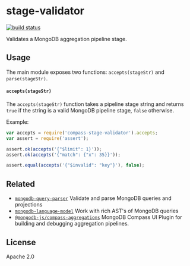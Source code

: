 # stage-validator

[![build status](https://secure.travis-ci.org/mongodb-js/stage-validator.png)](http://travis-ci.org/mongodb-js/stage-validator)

Validates a MongoDB aggregation pipeline stage.

## Usage

The main module exposes two functions: `accepts(stageStr)` and `parse(stageStr)`.

#### `accepts(stageStr)`

The `accepts(stageStr)` function takes a pipeline stage string and returns `true` if the
string is a valid MongoDB pipeline stage, `false` otherwise.

Example:

```javascript
var accepts = require('compass-stage-validator').accepts;
var assert = require('assert');

assert.ok(accepts('{"$limit": 1}'));
assert.ok(accepts('{"match": {"x": 35}}'));

assert.equal(accepts('{"$invalid": "key"}'), false);
```

## Related

- [`mongodb-query-parser`](https://github.com/mongodb-js/query-parser) Validate and parse MongoDB queries and projections
- [`mongodb-language-model`](https://github.com/mongodb-js/mongodb-language-model) Work with rich AST's of MongoDB queries
- [`@mongodb-js/compass-aggregations`](https://github.com/mongodb-js/compass-aggregations) MongoDB Compass UI Plugin for building and debugging aggregation pipelines.

## License

Apache 2.0
